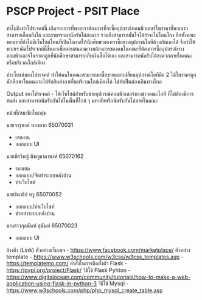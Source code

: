 # PSCP Project - PSIT Place

ทำไมถึงทำโปรเจคต์นี้
เกิดจากการที่พวกเราต้องการที่จะซื้ออุปกรณ์คอมพิวเตอร์ในราคาที่พวกเราสามารถเอื้อมถึงได้ และสามารถมานัดรับได้สะดวก รวมถึงสามารถมั่นใจได้ว่าจะไม่โดนโกง อีกทั้งคณะของเราก็ยังไม่มีเว็บไซต์ไหนที่เปิดโอกาสให้นักศึกษาของเราซื้อขายอุปกรณ์ไอทีด้วยกันเองได้ จึงทำให้พวกเราคิดโปรเจกต์นี้ขึ้นมาเพื่อตอบสนองความต้องการของคนในคณะที่ต้องการซื้ออุปกรณ์ทางคอมพิวเตอร์ในราคาถูกที่นักศึกษาสามารถเก็บเงินซื้อได้เอง และสามารถนัดรับได้สะดวกภายในคณะหรือบริเวณใกล้เคียง

ประโยชน์ของโปรเจคต์
ทำให้คนในคณะสามารถมาซื้อขายแลกเปลี่ยนอุปกรณ์ไอทีมือ 2 ได้ในราคาถูก
นักศึกษาในคณะจะได้รับสินค้าภายในบริเวณใกล้เคียงได้ ไม่จำเป็นต้องเดินทางไกล

Output ของโปรเจคต์ - ได้เว็บไซต์สำหรับขายอุปกรณ์คอมพิวเตอร์ของชาวคณะไอที ที่ไม่ต้องมีการขนส่ง และสามารถนัดรับกันได้ในพื้นที่ใกล้ ๆ มหาลัยหรือนัดรับกันได้ภายในคณะ

หน้าที่/สมาชิกในกลุ่ม

นายจารุพงศ์ ทองมาก 65070031
- เฮดงาน
- ออกแบบ UI

นายพีรวิชญ์ พิชญธาดาพงศ์ 65070162
- รองเฮด
- ออกแบบ/จัดทำระบบหลังบ้าน
- ทำเว็บไซต์

นายชินาธิป หวู 65070052
- ออกแบบ/ทำเว็บไซท์
- ช่วยทำระบบหลังบ้าน

นางสาวกุลนันท์ สุนันท์ 65070023
- ออกแบบ UI

อ้างอิง (Link)
ตัวอย่างเว็บเพจ - https://www.facebook.com/marketplace/
ตัวอย่าง template - https://www.w3schools.com/w3css/w3css_templates.asp
                - https://templatemo.com/
คำสั่งในการติดตั้งตัว Flask - https://pypi.org/project/Flask/
วิธีใช้ Flask Pyhton - https://www.digitalocean.com/community/tutorials/how-to-make-a-web-application-using-flask-in-python-3
วิธีใช้ Mysql - https://www.w3schools.com/php/php_mysql_create_table.asp
